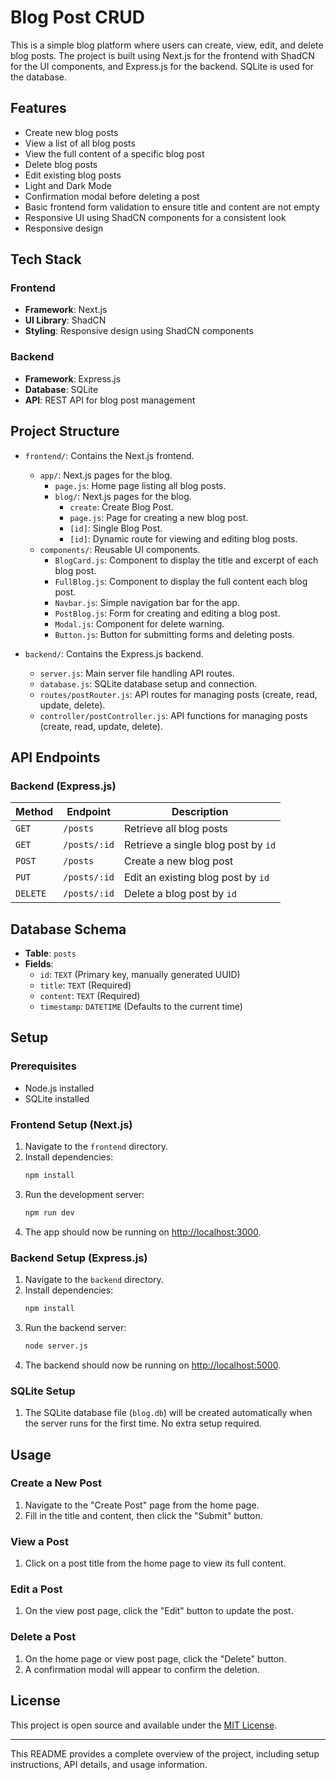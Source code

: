 # Blog Post CRUD

This is a simple blog platform where users can create, view, edit, and delete blog posts. The project is built using Next.js for the frontend with ShadCN for the UI components, and Express.js for the backend. SQLite is used for the database.

## Features
- Create new blog posts
- View a list of all blog posts
- View the full content of a specific blog post
- Delete blog posts
- Edit existing blog posts
- Light and Dark Mode
- Confirmation modal before deleting a post
- Basic frontend form validation to ensure title and content are not empty
- Responsive UI using ShadCN components for a consistent look
- Responsive design

## Tech Stack

### Frontend
- **Framework**: Next.js
- **UI Library**: ShadCN
- **Styling**: Responsive design using ShadCN components

### Backend
- **Framework**: Express.js
- **Database**: SQLite
- **API**: REST API for blog post management

## Project Structure
- `frontend/`: Contains the Next.js frontend.
  - `app/`: Next.js pages for the blog.
    - `page.js`: Home page listing all blog posts.
    - `blog/`: Next.js pages for the blog.
        - `create`: Create Blog Post.
        - `page.js`: Page for creating a new blog post.
        - `[id]`: Single Blog Post.
        - `[id]`: Dynamic route for viewing and editing blog posts.
  - `components/`: Reusable UI components.
    - `BlogCard.js`: Component to display the title and excerpt of each blog post.
    - `FullBlog.js`: Component to display the full content each blog post.
    - `Navbar.js`: Simple navigation bar for the app.
    - `PostBlog.js`: Form for creating and editing a blog post.
    - `Modal.js`: Component for delete warning.
    - `Button.js`: Button for submitting forms and deleting posts.
  
- `backend/`: Contains the Express.js backend.
  - `server.js`: Main server file handling API routes.
  - `database.js`: SQLite database setup and connection.
  - `routes/postRouter.js`: API routes for managing posts (create, read, update, delete).
  - `controller/postController.js`: API functions for managing posts (create, read, update, delete).
  
## API Endpoints

### Backend (Express.js)
| Method | Endpoint      | Description                           |
|--------|---------------|---------------------------------------|
| `GET`  | `/posts`      | Retrieve all blog posts               |
| `GET`  | `/posts/:id`  | Retrieve a single blog post by `id`   |
| `POST` | `/posts`      | Create a new blog post                |
| `PUT`  | `/posts/:id`  | Edit an existing blog post by `id`    |
| `DELETE` | `/posts/:id`| Delete a blog post by `id`            |

## Database Schema

- **Table**: `posts`
- **Fields**:
  - `id`: `TEXT` (Primary key, manually generated UUID)
  - `title`: `TEXT` (Required)
  - `content`: `TEXT` (Required)
  - `timestamp`: `DATETIME` (Defaults to the current time)

## Setup

### Prerequisites
- Node.js installed
- SQLite installed

### Frontend Setup (Next.js)
1. Navigate to the `frontend` directory.
2. Install dependencies:
   ```bash
   npm install
   ```
3. Run the development server:
   ```bash
   npm run dev
   ```
4. The app should now be running on [http://localhost:3000](http://localhost:3000).

### Backend Setup (Express.js)
1. Navigate to the `backend` directory.
2. Install dependencies:
   ```bash
   npm install
   ```
3. Run the backend server:
   ```bash
   node server.js
   ```
4. The backend should now be running on [http://localhost:5000](http://localhost:5000).

### SQLite Setup
1. The SQLite database file (`blog.db`) will be created automatically when the server runs for the first time. No extra setup required.

## Usage

### Create a New Post
1. Navigate to the "Create Post" page from the home page.
2. Fill in the title and content, then click the "Submit" button.

### View a Post
1. Click on a post title from the home page to view its full content.

### Edit a Post
1. On the view post page, click the "Edit" button to update the post.

### Delete a Post
1. On the home page or view post page, click the "Delete" button.
2. A confirmation modal will appear to confirm the deletion.


## License
This project is open source and available under the [MIT License](LICENSE).

---

This README provides a complete overview of the project, including setup instructions, API details, and usage information.